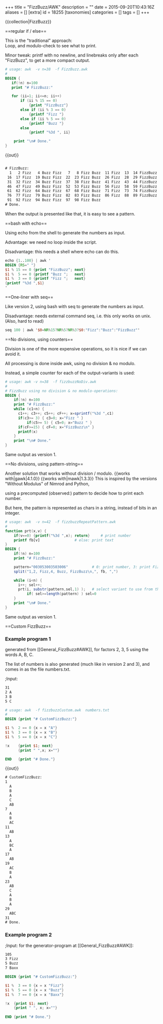 +++
title = "FizzBuzz/AWK"
description = ""
date = 2015-09-20T10:43:16Z
aliases = []
[extra]
id = 18255
[taxonomies]
categories = []
tags = []
+++

{{collection|FizzBuzz}}

==regular if / else==
<!-- http://ideone.com/UrHdvd -->
This is the "traditional" approach:  
Loop, and modulo-check to see what to print. 

Minor tweak: printf with no newline, and linebreaks only after each "FizzBuzz", 
to get a more compact output.

```AWK
# usage: awk  -v n=38  -f FizzBuzz.awk
#
BEGIN {
   if(!n) n=100
   print "# FizzBuzz:"

   for (ii=1; ii<=n; ii++)
       if (ii % 15 == 0)
           {print "FizzBuzz"}
       else if (ii % 3 == 0)
           {printf "Fizz "}
       else if (ii % 5 == 0)
           {printf "Buzz "}
       else
           {printf "%3d ", ii}

    print "\n# Done."
}
```

{{out}}

```txt

# FizzBuzz:
  1   2 Fizz   4 Buzz Fizz   7   8 Fizz Buzz  11 Fizz  13  14 FizzBuzz
 16  17 Fizz  19 Buzz Fizz  22  23 Fizz Buzz  26 Fizz  28  29 FizzBuzz
 31  32 Fizz  34 Buzz Fizz  37  38 Fizz Buzz  41 Fizz  43  44 FizzBuzz
 46  47 Fizz  49 Buzz Fizz  52  53 Fizz Buzz  56 Fizz  58  59 FizzBuzz
 61  62 Fizz  64 Buzz Fizz  67  68 Fizz Buzz  71 Fizz  73  74 FizzBuzz
 76  77 Fizz  79 Buzz Fizz  82  83 Fizz Buzz  86 Fizz  88  89 FizzBuzz
 91  92 Fizz  94 Buzz Fizz  97  98 Fizz Buzz 
# Done.

```

When the output is presented like that, it is easy to see a pattern.

==bash with echo==
<!-- http://ideone.com/0VMIuO -->
Using echo from the shell to generate the numbers as input.

Advantage: we need no loop inside the script.

Disadvantage: this needs a shell where echo can do this.

```AWK
echo {1..100} | awk '
BEGIN {RS=" "} 
$1 % 15 == 0 {print "FizzBuzz"; next}
$1 %  5 == 0 {printf "Buzz ";   next}
$1 %  3 == 0 {printf "Fizz ";   next}
{printf "%3d ",$1}
'
```


==One-liner with seq==

Like version 2, using bash with seq to generate the numbers as input. 

Disadvantage: needs external command seq, i.e. this only works on unix. 
(Also, hard to read)


```AWK
seq 100 | awk '$0=NR%15?NR%5?NR%3?$0:"Fizz":"Buzz":"FizzBuzz"'
```


==No divisions, using counters==
<!-- http://ideone.com/uHmYUr -->
Division is one of the more expensive operations,
so it is nice if we can avoid it.

All processing is done inside awk, using no division & no modulo. 

Instead, a simple counter for each of the output-variants is used:

```AWK
# usage: awk -v n=38  -f fizzbuzzNoDiv.awk
#
# FizzBuzz using no division & no modulo-operations:
BEGIN {
    if(!n) n=100
    print "# FizzBuzz:"
    while (c1<n) {
	  c1++; c3++; c5++; cF++; x=sprintf("%3d ",c1)
	  if(c3>= 3) { c3=0; x="Fizz " }
          if(c5>= 5) { c5=0; x="Buzz " }
	  if(cF>=15) { cF=0; x="FizzBuzz\n" }
	  printf(x)
    }
    print "\n# Done."
}
```

Same output as version 1.

==No divisions, using pattern-string==
<!--  http://ideone.com/HJsrvl -->
Another solution that works without division / modulo.
{{works with|gawk|4.1.0}} {{works with|mawk|1.3.3}}
This is inspired by the versions "Without Modulus" of Nimrod and Python, 

using a precomputed (observed:) pattern to decide how to print each number. 

But here, the pattern is represented as chars in a string, 
instead of bits in an integer.

```AWK
# usage: awk  -v n=42  -f fizzbuzzRepeatPattern.awk
#
function prt(x,v) {
    if(v==0) {printf("%3d ",x); return}		# print number
    printf fb[v]				# else: print text
}
BEGIN {
    if(!n) n=100
    print "# FizzBuzz:"

    pattern="003053003503006"			# 0: print number, 3: print Fizz, etc.
    split("1,2, Fizz,4, Buzz, FizzBuzz\n,", fb, ",")

    while (i<n) {
	  i++; sel++;  
	  prt(i, substr(pattern,sel,1) ); 	# select variant to use from the pattern
          if( sel>=length(pattern) ) sel=0
    }
    print "\n# Done."
}
```

Same output as version 1.

==Custom FizzBuzz==

### Example program 1

generated from [[General_FizzBuzz#AWK]],
for factors 2, 3, 5 using the words A, B, C. 

The list of numbers is also generated (much like in version 2 and 3), 
and comes in as the file numbers.txt.

;Input:

```txt
31
2 A
3 B
5 C
```


<!-- http://ideone.com/yw1oEK -->

```AWK
# usage: awk  -f fizzbuzzCustom.awk  numbers.txt
#
BEGIN {print "# CustomFizzBuzz:"}

$1 %  2 == 0 {x = x "A"}
$1 %  3 == 0 {x = x "B"}
$1 %  5 == 0 {x = x "C"}

!x    {print $1; next}
      {print " ",x; x=""}

END   {print "# Done."} 
```


{{out}}

```txt
# CustomFizzBuzz:
1
  A
  B
  A
  C
  AB
7
  A
  B
  AC
11
  AB
13
  A
  BC
  A
17
  AB
19
  AC
  B
  A
23
  AB
  C
  A
  B
  A
29
  ABC
31
# Done.
```



### Example program 2

;Input: for the generator-program at [[General_FizzBuzz#AWK]]:

```txt
105
3 Fizz
5 Buzz
7 Baxx
```



```AWK
BEGIN {print "# CustomFizzBuzz:"} 

$1 %  3 == 0 {x = x "Fizz"}
$1 %  5 == 0 {x = x "Buzz"}
$1 %  7 == 0 {x = x "Baxx"}

!x  {print $1; next}
    {print " ", x; x=""}
 
END {print "# Done."}
```

